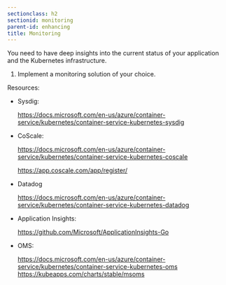 ```yaml
---
sectionclass: h2
sectionid: monitoring
parent-id: enhancing
title: Monitoring
---
```


You need to have deep insights into the current status of your application and
the Kubernetes infrastructure.

1.  Implement a monitoring solution of your choice. 

Resources:


-   Sysdig:

    https://docs.microsoft.com/en-us/azure/container-service/kubernetes/container-service-kubernetes-sysdig

-   CoScale:

    https://docs.microsoft.com/en-us/azure/container-service/kubernetes/container-service-kubernetes-coscale

    https://app.coscale.com/app/register/

-   Datadog

    https://docs.microsoft.com/en-us/azure/container-service/kubernetes/container-service-kubernetes-datadog

-   Application Insights: 

    https://github.com/Microsoft/ApplicationInsights-Go

-   OMS:

    https://docs.microsoft.com/en-us/azure/container-service/kubernetes/container-service-kubernetes-oms
    https://kubeapps.com/charts/stable/msoms
